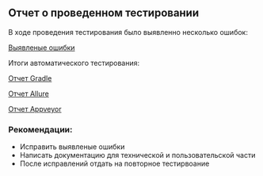 ## Отчет о проведенном тестировании

В ходе проведения тестирования было выявленно несколько ошибок:

[Выявленые ошибки](https://github.com/Straiff20/Diplom/issues)

Итоги автоматического тестирования:

[Отчет Gradle](https://github.com/Straiff20/Diplom/issues/9)

[Отчет Allure](https://github.com/Straiff20/Diplom/issues/10)

[Отчет Appveyor](https://ci.appveyor.com/project/Straiff20/diplom)

### Рекомендации:
* Исправить выявленые ошибки
* Написать документацию для технической и пользовательской части
* После исправлений отдать на повторное тестирвоание